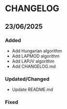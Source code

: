 # CHANGELOG

## 23/06/2025

### Added

- Add Hungarian algorithm
- Add LAPMOD algorithm
- Add LAPJV algorithm
- Add CHANGELOG.md

### Updated/Changed

- Update README.md

### Fixed
